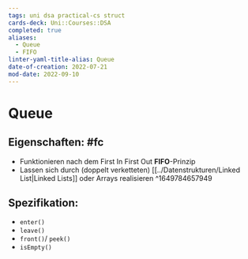 ```yaml
---
tags: uni dsa practical-cs struct
cards-deck: Uni::Courses::DSA
completed: true
aliases:
  - Queue
  - FIFO
linter-yaml-title-alias: Queue
date-of-creation: 2022-07-21
mod-date: 2022-09-10
---
```


# Queue

## Eigenschaften: #fc
- Funktionieren nach dem First In First Out **FIFO**-Prinzip
- Lassen sich durch (doppelt verketteten) [[../Datenstrukturen/Linked List|Linked Lists]] oder Arrays realisieren
^1649784657949

## Spezifikation:
- `enter()`
- `leave()`
- `front()`/ `peek()`
- `isEmpty()`
